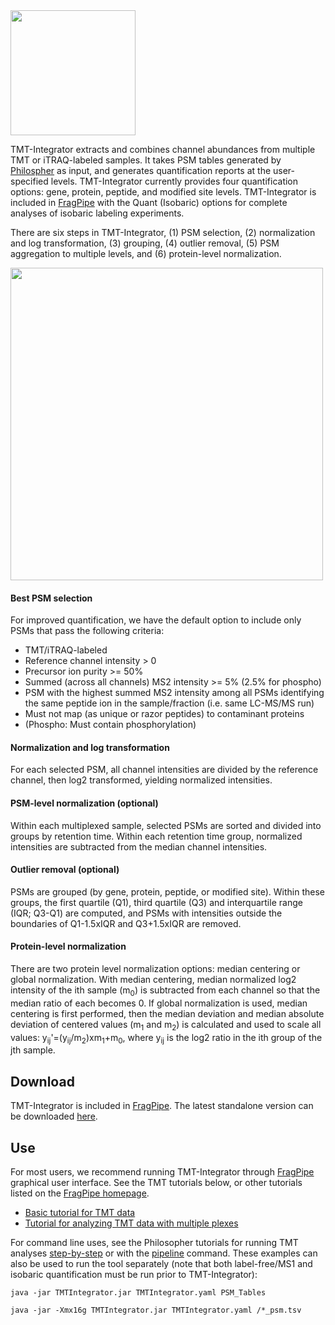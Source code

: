<img src="https://raw.githubusercontent.com/Nesvilab/FragPipe/gh-pages/images/TMT-I_logo_transparent.png" width="200px" align="middle"/>

TMT-Integrator extracts and combines channel abundances from multiple TMT or iTRAQ-labeled samples. It takes PSM tables generated by [Philospher](https://philosopher.nesvilab.org/) as input, and generates quantification reports at the user-specified levels. TMT-Integrator currently provides four quantification options: gene, protein, peptide, and modified site levels. TMT-Integrator is included in [FragPipe](https://fragpipe.nesvilab.org/) with the Quant (Isobaric) options for complete analyses of isobaric labeling experiments.

There are six steps in TMT-Integrator, (1) PSM selection, (2) normalization and log transformation, (3) grouping, (4) outlier removal, (5) PSM aggregation to multiple levels, and (6) protein-level normalization.

<img src="https://raw.githubusercontent.com/Nesvilab/FragPipe/gh-pages/images/TMT-I_overview_transparent.png" width="500px" align="middle"/>

#### Best PSM selection

For improved quantification, we have the default option to include only PSMs that pass the following criteria:

* TMT/iTRAQ-labeled
* Reference channel intensity > 0
* Precursor ion purity >= 50%
* Summed (across all channels) MS2 intensity >= 5% (2.5% for phospho)
* PSM with the highest summed MS2 intensity among all PSMs identifying the same peptide ion in the sample/fraction (i.e. same LC-MS/MS run)
* Must not map (as unique or razor peptides) to contaminant proteins
* (Phospho: Must contain phosphorylation)


####	Normalization and log transformation
For each selected PSM, all channel intensities are divided by the reference channel, then log2 transformed, yielding normalized intensities.


####	PSM-level normalization (optional)
Within each multiplexed sample, selected PSMs are sorted and divided into groups by retention time. Within each retention time group, normalized intensities are subtracted from the median channel intensities.


####	Outlier removal (optional)
PSMs are grouped (by gene, protein, peptide, or modified site). Within these groups, the first quartile (Q1), third quartile (Q3) and interquartile range (IQR; Q3-Q1) are computed, and PSMs with intensities outside the boundaries of Q1-1.5xIQR and Q3+1.5xIQR are removed.


####	Protein-level normalization
There are two protein level normalization options: median centering or global normalization. With median centering, median normalized log2 intensity of the ith sample (m<sub>0</sub>) is subtracted from each channel so that the median ratio of each becomes 0. If global normalization is used, median centering is first performed, then the median deviation and median absolute deviation of centered values (m<sub>1</sub> and m<sub>2</sub>) is calculated and used to scale all values: y<sub>ij</sub>'=(y<sub>ij</sub>/m<sub>2</sub>)xm<sub>1</sub>+m<sub>0</sub>, where y<sub>ij</sub> is the log2 ratio in the ith group of the jth sample.                                                                           

## Download
TMT-Integrator is included in [FragPipe](https://fragpipe.nesvilab.org/). The latest standalone version can be downloaded [here](https://github.com/Nesvilab/TMT-Integrator/releases/latest).


## Use
For most users, we recommend running TMT-Integrator through [FragPipe](https://fragpipe.nesvilab.org/) graphical user interface. See the TMT tutorials below, or other tutorials listed on the [FragPipe homepage](https://fragpipe.nesvilab.org/).
- [Basic tutorial for TMT data](https://msfragger.nesvilab.org/tutorial_tmt.html)
- [Tutorial for analyzing TMT data with multiple plexes](https://msfragger.nesvilab.org/tutorial_tmt-2plexes.html)


For command line uses, see the Philosopher tutorials for running TMT analyses [step-by-step](https://github.com/Nesvilab/philosopher/wiki/Step-by-step-TMT-analysis) or with the [pipeline](https://github.com/Nesvilab/philosopher/wiki/Pipeline-mode-for-TMT-analysis) command. These examples can also be used to run the tool separately (note that both label-free/MS1 and isobaric quantification must be run prior to TMT-Integrator): 

`java -jar TMTIntegrator.jar TMTIntegrator.yaml PSM_Tables`

`java -jar -Xmx16g TMTIntegrator.jar TMTIntegrator.yaml /*_psm.tsv`
